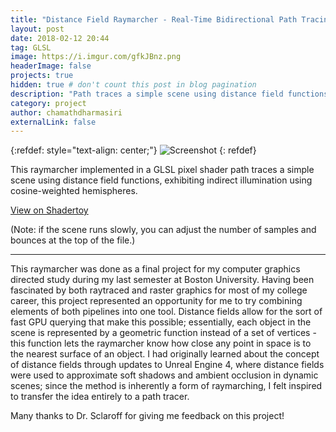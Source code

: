 ```yaml
---
title: "Distance Field Raymarcher - Real-Time Bidirectional Path Tracing"
layout: post
date: 2018-02-12 20:44
tag: GLSL
image: https://i.imgur.com/gfkJBnz.png
headerImage: false
projects: true
hidden: true # don't count this post in blog pagination
description: "Path traces a simple scene using distance field functions, exhibiting indirect illumination using cosine-weighted hemispheres."
category: project
author: chamathdharmasiri
externalLink: false
---
```


{:refdef: style="text-align: center;"}
![Screenshot](https://i.imgur.com/wryHLSq.jpg)
{: refdef}

This raymarcher implemented in a GLSL pixel shader path traces a simple scene using distance field functions, exhibiting indirect illumination using cosine-weighted hemispheres.

[View on Shadertoy](https://www.shadertoy.com/view/4lsBzs) 

(Note: if the scene runs slowly, you can adjust the number of samples and bounces at the top of the file.)

---

This raymarcher was done as a final project for my computer graphics directed study during my last semester at Boston University. Having been fascinated by both raytraced and raster graphics for most of my college career, this project represented an opportunity for me to try combining elements of both pipelines into one tool. Distance fields allow for the sort of fast GPU querying that make this possible; essentially, each object in the scene is represented by a geometric function instead of a set of vertices - this function lets the raymarcher know how close any point in space is to the nearest surface of an object. I had originally learned about the concept of distance fields through updates to Unreal Engine 4, where distance fields were used to approximate soft shadows and ambient occlusion in dynamic scenes; since the method is inherently a form of raymarching, I felt inspired to transfer the idea entirely to a path tracer. 

Many thanks to Dr. Sclaroff for giving me feedback on this project!